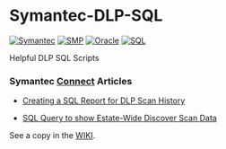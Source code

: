 # Symantec-DLP-SQL

[![Symantec](https://img.shields.io/badge/tag-symantec-yellow.svg)](https://www.symantec.com/)
[![SMP](https://img.shields.io/badge/tag-dlp-yellow.svg)](https://www.symantec.com/products/dlp)
[![Oracle](https://img.shields.io/badge/tag-oracle-red.svg)](https://www.oracle.com/)
[![SQL](https://img.shields.io/badge/language-sql-green.svg)](https://www.oracle.com/database/technologies/appdev/sql.html)

Helpful DLP SQL Scripts


### Symantec [Connect](https://www.symantec.com/connect/) Articles

- [Creating a SQL Report for DLP Scan History](https://www.symantec.com/connect/articles/creating-sql-report-dlp-scan-history)

- [SQL Query to show Estate-Wide Discover Scan Data](https://www.symantec.com/connect/articles/sql-query-show-estate-wide-discover-scan-data)

See a copy in the [WIKI](https://github.com/Protirus/Symantec-DLP-SQL/wiki).